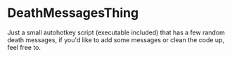 # DeathMessagesThing

Just a small autohotkey script (executable included) that has a few random death messages, if you'd like to add some messages or clean the code up, feel free to.
